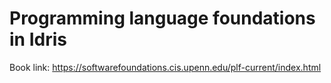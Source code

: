 # Programming language foundations in Idris

Book link: https://softwarefoundations.cis.upenn.edu/plf-current/index.html

